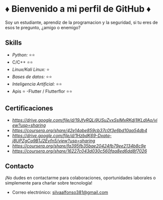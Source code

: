 
# ♦️ Bienvenido a mi perfil de GitHub ♦️

Soy  un estudiante, aprendiz de la programacion y la seguridad, si tu eres de esos te pregunto, ¿amigo o enemigo?

## Skills
- *Python:* ⭐⭐
- C/C++ ⭐⭐
- *Linux/Kali Linux:* ⭐
- *Bases de datos:* ⭐⭐
- *Inteligencia Artificial:* ⭐⭐
- Apis ⭐
-Flutter / Flutterflor ⭐⭐

## Certificaciones
- *https://drive.google.com/file/d/19JfyRQLi9USuZvxSslMxRKdj1lKLdIAo/view?usp=sharing*
- *https://coursera.org/share/42e14abe859cb37c0f3e6bd10aa54db4*
- *https://drive.google.com/file/d/1HzbdK69-Dxatq-j8UPZgCq9B1J2Evfn5/view?usp=sharing*
- *https://coursera.org/share/fa395fb35bae20424fb79ee2134b8c9e*
- *https://coursera.org/share/16227c043d030c560faa8ed6dd8f7026*



## Contacto

¡No dudes en contactarme para colaboraciones, oportunidades laborales o simplemente para charlar sobre tecnología!

- Correo electrónico: silvaalfonso381@gmail.com
